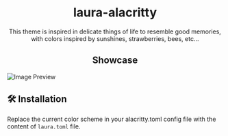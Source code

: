 <h1 align="center">laura-alacritty</h1>

<p align="center">
This theme is inspired in delicate things of life to resemble good memories, with colors inspired by sunshines, strawberries, bees, etc...
</p>

<h2 align="center">
 Showcase 
</h2>

![Image Preview](https://i.imgur.com/1WWoUxm.png)

## 🛠️ Installation

Replace the current color scheme in your alacritty.toml config file with the content of `laura.toml` file.

